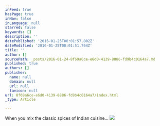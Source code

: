 ```yaml
---
inFeed: true
hasPage: true
inNav: false
inLanguage: null
starred: false
keywords: []
description: ''
datePublished: '2016-01-25T00:01:57.802Z'
dateModified: '2016-01-25T00:01:51.764Z'
title: ''
author: []
sourcePath: _posts/2016-01-24-8f69a6ce-e6d0-4139-8886-fd9b4c0164a7.md
published: true
authors: []
publisher:
  name: null
  domain: null
  url: null
  favicon: null
url: 8f69a6ce-e6d0-4139-8886-fd9b4c0164a7/index.html
_type: Article

---
```

When you mix the classic spices of Indian cuisine...
![](https://the-grid-user-content.s3-us-west-2.amazonaws.com/959ea4ce-6b2a-49bc-ad69-e3d57fbea7cf.jpg)